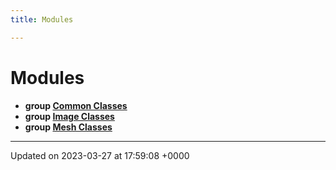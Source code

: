 ```yaml
---
title: Modules

---
```


# Modules




* **group [Common Classes](../Modules/group__Group-Common.md)** 
* **group [Image Classes](../Modules/group__Group-Image.md)** 
* **group [Mesh Classes](../Modules/group__Group-Mesh.md)** 



-------------------------------

Updated on 2023-03-27 at 17:59:08 +0000
